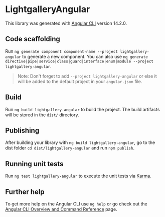 # LightgalleryAngular

This library was generated with [Angular CLI](https://github.com/angular/angular-cli) version 14.2.0.

## Code scaffolding

Run `ng generate component component-name --project lightgallery-angular` to generate a new component. You can also use `ng generate directive|pipe|service|class|guard|interface|enum|module --project lightgallery-angular`.
> Note: Don't forget to add `--project lightgallery-angular` or else it will be added to the default project in your `angular.json` file. 

## Build

Run `ng build lightgallery-angular` to build the project. The build artifacts will be stored in the `dist/` directory.

## Publishing

After building your library with `ng build lightgallery-angular`, go to the dist folder `cd dist/lightgallery-angular` and run `npm publish`.

## Running unit tests

Run `ng test lightgallery-angular` to execute the unit tests via [Karma](https://karma-runner.github.io).

## Further help

To get more help on the Angular CLI use `ng help` or go check out the [Angular CLI Overview and Command Reference](https://angular.io/cli) page.
